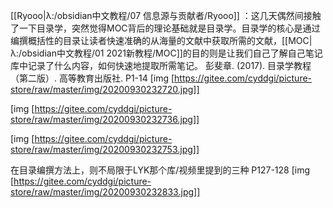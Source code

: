 [[Ryooo|λ:/obsidian中文教程/07 信息源与贡献者/Ryooo]] ：这几天偶然间接触了一下目录学，突然觉得MOC背后的理论基础就是目录学。目录学的核心是通过编撰概括性的目录让读者快速准确的从海量的文献中获取所需的文献，[[MOC|λ:/obsidian中文教程/01 2021新教程/MOC]]的目的则是让我们自己了解自己笔记库中记录了什么内容，如何快速地提取所需笔记。
彭斐章. (2017). 目录学教程（第二版）. 高等教育出版社.
P1-14
[img [https://gitee.com/cyddgi/picture-store/raw/master/img/20200930232720.jpg]]

[img [https://gitee.com/cyddgi/picture-store/raw/master/img/20200930232736.jpg]]

[img [https://gitee.com/cyddgi/picture-store/raw/master/img/20200930232753.jpg]]

在目录编撰方法上，则不局限于LYK那个库/视频里提到的三种
P127-128
[img [https://gitee.com/cyddgi/picture-store/raw/master/img/20200930232833.jpg]]